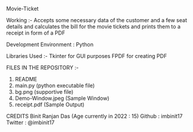 Movie-Ticket


Working :- Accepts some necessary data of the customer and a few seat details and calculates the bill 
for the movie tickets and prints them to a receipt in form of a PDF

  Development Environment : Python
  
  
  Libraries Used :- 
  Tkinter for GUI purposes
  FPDF for creating PDF


FILES IN THE REPOSITORY :- 
 1.  README
 2.  main.py (python executable file)
 3.  bg.png (supportive file)
 4.  Demo-Window.jpeg (Sample Window)
5.  receipt.pdf (Sample Output)

  CREDITS
  Binit Ranjan Das (Age currently in 2022 : 15)
  Github : imbinit17
  Twitter : @imbinit17


